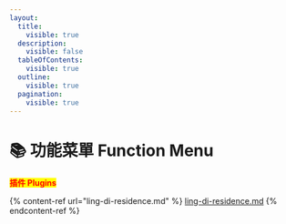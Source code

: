 ```yaml
---
layout:
  title:
    visible: true
  description:
    visible: false
  tableOfContents:
    visible: true
  outline:
    visible: true
  pagination:
    visible: true
---
```


# 📚 功能菜單 Function Menu

<mark style="color:red;">**插件 Plugins**</mark>

{% content-ref url="ling-di-residence.md" %}
[ling-di-residence.md](ling-di-residence.md)
{% endcontent-ref %}
